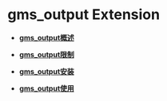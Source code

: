 # gms_output Extension

-   **[gms_output概述](gms_output概述.md)**  

-   **[gms_output限制](gms_output限制.md)**  

-   **[gms_output安装](gms_output安装.md)**  

-   **[gms_output使用](gms_output使用.md)** 